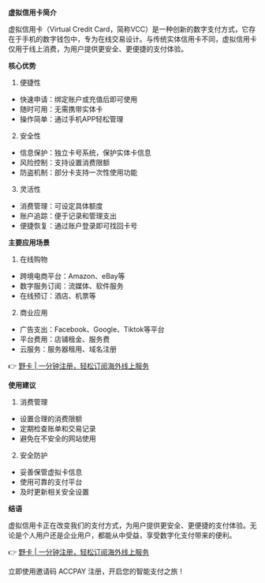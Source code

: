 **虚拟信用卡简介**

虚拟信用卡（Virtual Credit Card，简称VCC）是一种创新的数字支付方式，它存在于手机的数字钱包中，专为在线交易设计。与传统实体信用卡不同，虚拟信用卡仅用于线上消费，为用户提供更安全、更便捷的支付体验。

**核心优势**

1. 便捷性
- 快速申请：绑定账户或充值后即可使用
- 随时可用：无需携带实体卡
- 操作简单：通过手机APP轻松管理

2. 安全性
- 信息保护：独立卡号系统，保护实体卡信息
- 风险控制：支持设置消费限额
- 防盗机制：部分卡支持一次性使用功能

3. 灵活性
- 消费管理：可设定具体额度
- 账户追踪：便于记录和管理支出
- 便捷恢复：通过账户登录即可找回卡号

**主要应用场景**

1. 在线购物
- 跨境电商平台：Amazon、eBay等
- 数字服务订阅：流媒体、软件服务
- 在线预订：酒店、机票等

2. 商业应用
- 广告支出：Facebook、Google、Tiktok等平台
- 平台费用：店铺租金、服务费
- 云服务：服务器租用、域名注册

👉 [野卡 | 一分钟注册，轻松订阅海外线上服务](https://bit.ly/bewildcard)

**使用建议**

1. 消费管理
- 设置合理的消费限额
- 定期检查账单和交易记录
- 避免在不安全的网站使用

2. 安全防护
- 妥善保管虚拟卡信息
- 使用可靠的支付平台
- 及时更新相关安全设置

**结语**

虚拟信用卡正在改变我们的支付方式，为用户提供更安全、更便捷的支付体验。无论是个人用户还是企业用户，都能从中受益，享受数字化支付带来的便利。

👉 [野卡 | 一分钟注册，轻松订阅海外线上服务](https://bit.ly/bewildcard)

立即使用邀请码 ACCPAY 注册，开启您的智能支付之旅！